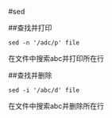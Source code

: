#sed

##查找并打印

`sed -n '/adc/p' file`

在文件中搜索abc并打印所在行

##查找并删除

`sed -i '/abc/d' file`

在文件中搜索abc并删除所在行











